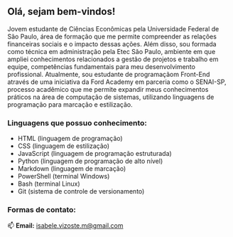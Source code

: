## Olá, sejam bem-vindos!

Jovem estudante de Ciências Econômicas pela Universidade Federal de São Paulo, área de formação que me permite compreender as relações financeiras sociais e o impacto dessas ações. Além disso, sou formada como técnica em administração pela Etec São Paulo, ambiente em que ampliei conhecimentos relacionados a gestão de projetos e trabalho em equipe, competências fundamentais para meu desenvolvimento profissional. Atualmente, sou estudante de programaçãom Front-End através de uma iniciativa da Ford Academy em parceria como o SENAI-SP, processo acadêmico que me permite expandir meus conhecimentos práticos na área de computação de sistemas, utilizando linguagens de programação para marcação e estilização. 
 
### Linguagens que possuo conhecimento: 
* HTML (linguagem de programação)
* CSS (linguagem de estilização)
* JavaScript (linguagem de programação estruturada)
* Python (linguagem de programação de alto nível)
* Markdown (linguagem de marcação)
* PowerShell (terminal Windows)
* Bash (terminal Linux)
* Git (sistema de controle de versionamento)

  
### Formas de contato: 

📫 **Email:** isabele.vizoste.m@gmail.com

